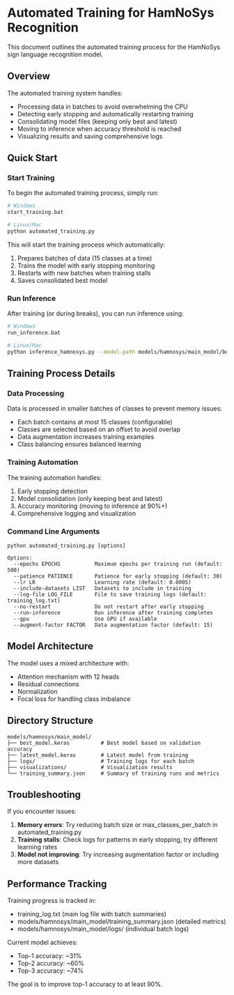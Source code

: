 # Automated Training for HamNoSys Recognition

This document outlines the automated training process for the HamNoSys sign language recognition model.

## Overview

The automated training system handles:
- Processing data in batches to avoid overwhelming the CPU
- Detecting early stopping and automatically restarting training
- Consolidating model files (keeping only best and latest)
- Moving to inference when accuracy threshold is reached
- Visualizing results and saving comprehensive logs

## Quick Start

### Start Training

To begin the automated training process, simply run:

```bash
# Windows
start_training.bat

# Linux/Mac
python automated_training.py
```

This will start the training process which automatically:
1. Prepares batches of data (15 classes at a time)
2. Trains the model with early stopping monitoring
3. Restarts with new batches when training stalls
4. Saves consolidated best model

### Run Inference

After training (or during breaks), you can run inference using:

```bash
# Windows
run_inference.bat

# Linux/Mac
python inference_hamnosys.py --model-path models/hamnosys/main_model/best_model.keras --visualize
```

## Training Process Details

### Data Processing

Data is processed in smaller batches of classes to prevent memory issues:
- Each batch contains at most 15 classes (configurable)
- Classes are selected based on an offset to avoid overlap
- Data augmentation increases training examples
- Class balancing ensures balanced learning

### Training Automation

The training automation handles:
1. Early stopping detection
2. Model consolidation (only keeping best and latest)
3. Accuracy monitoring (moving to inference at 90%+)
4. Comprehensive logging and visualization

### Command Line Arguments

```
python automated_training.py [options]

Options:
  --epochs EPOCHS           Maximum epochs per training run (default: 500)
  --patience PATIENCE       Patience for early stopping (default: 30)
  --lr LR                   Learning rate (default: 0.0005)
  --include-datasets LIST   Datasets to include in training
  --log-file LOG_FILE       File to save training logs (default: training_log.txt)
  --no-restart              Do not restart after early stopping
  --run-inference           Run inference after training completes
  --gpu                     Use GPU if available
  --augment-factor FACTOR   Data augmentation factor (default: 15)
```

## Model Architecture

The model uses a mixed architecture with:
- Attention mechanism with 12 heads
- Residual connections
- Normalization
- Focal loss for handling class imbalance

## Directory Structure

```
models/hamnosys/main_model/
├── best_model.keras          # Best model based on validation accuracy
├── latest_model.keras        # Latest model from training
├── logs/                     # Training logs for each batch
├── visualizations/           # Visualization results
└── training_summary.json     # Summary of training runs and metrics
```

## Troubleshooting

If you encounter issues:

1. **Memory errors**: Try reducing batch size or max_classes_per_batch in automated_training.py
2. **Training stalls**: Check logs for patterns in early stopping, try different learning rates
3. **Model not improving**: Try increasing augmentation factor or including more datasets

## Performance Tracking

Training progress is tracked in:
- training_log.txt (main log file with batch summaries)
- models/hamnosys/main_model/training_summary.json (detailed metrics)
- models/hamnosys/main_model/logs/ (individual batch logs)

Current model achieves:
- Top-1 accuracy: ~31%
- Top-2 accuracy: ~60% 
- Top-3 accuracy: ~74%

The goal is to improve top-1 accuracy to at least 90%. 